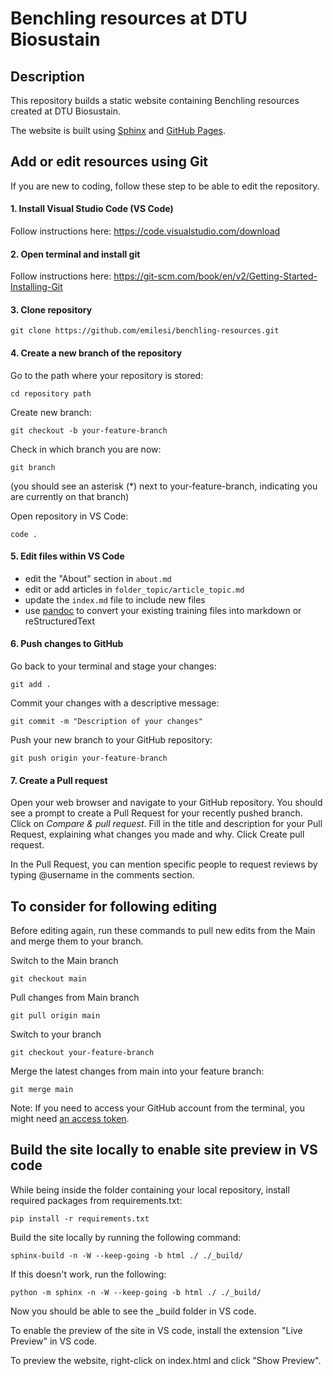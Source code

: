 # Benchling resources at DTU Biosustain

## Description

This repository builds a static website  containing Benchling resources created at DTU Biosustain.

The website is built using [Sphinx](https://www.sphinx-doc.org/en/master/usage/index.html) and [GitHub Pages](https://docs.github.com/en/pages/getting-started-with-github-pages/configuring-a-publishing-source-for-your-github-pages-site).

## Add or edit resources using Git

If you are new to coding, follow these step to be able to edit the repository.

#### 1. Install Visual Studio Code (VS Code)
Follow instructions here: https://code.visualstudio.com/download

#### 2. Open terminal and install git
Follow instructions here: https://git-scm.com/book/en/v2/Getting-Started-Installing-Git 

#### 3. Clone repository
    git clone https://github.com/emilesi/benchling-resources.git

#### 4. Create a new branch of the repository

Go to the path where your repository is stored:

    cd repository path

Create new branch:
    
    git checkout -b your-feature-branch

Check in which branch you are now:

    git branch 
(you should see an asterisk (*) next to your-feature-branch, indicating you are currently on that branch)

Open repository in VS Code:

    code .

#### 5. Edit files within VS Code

- edit the "About" section in `about.md`
- edit or add articles in `folder_topic/article_topic.md`
- update the `index.md` file to include new files
- use [pandoc](https://pandoc.org/try/) to convert your existing training files into markdown or reStructuredText

#### 6. Push changes to GitHub

Go back to your terminal and stage your changes:

    git add .

Commit your changes with a descriptive message:

    git commit -m "Description of your changes"

Push your new branch to your GitHub repository:

    git push origin your-feature-branch

#### 7. Create a Pull request

Open your web browser and navigate to your GitHub repository.
You should see a prompt to create a Pull Request for your recently pushed branch. Click on *Compare & pull request*.
Fill in the title and description for your Pull Request, explaining what changes you made and why.
Click Create pull request.

In the Pull Request, you can mention specific people to request reviews by typing @username in the comments section.

## To consider for following editing 

Before editing again, run these commands to pull new edits from the Main and merge them to your branch.

Switch to the Main branch

    git checkout main

Pull changes from Main branch

    git pull origin main

Switch to your branch

    git checkout your-feature-branch 

Merge the latest changes from main into your feature branch:

    git merge main

Note: If you need to access your GitHub account from the terminal, you might need [an access token](https://docs.github.com/en/authentication/keeping-your-account-and-data-secure/managing-your-personal-access-tokens).

## Build the site locally to enable site preview in VS code

While being inside the folder containing your local repository, install required packages from requirements.txt:
    
    pip install -r requirements.txt

Build the site locally by running the following command:
    
    sphinx-build -n -W --keep-going -b html ./ ./_build/

If this doesn't work, run the following:

    python -m sphinx -n -W --keep-going -b html ./ ./_build/

Now you should be able to see the _build folder in VS code.

To enable the preview of the site in VS code, install the extension "Live Preview" in VS code.

To preview the website, right-click on index.html and click "Show Preview".